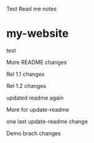Test Read me notes

# my-website
test

More README changes

Rel 1.1 changes

Rel 1.2 changes

updated readme again

More for update-readme

one last update-readme change

Demo brach changes
